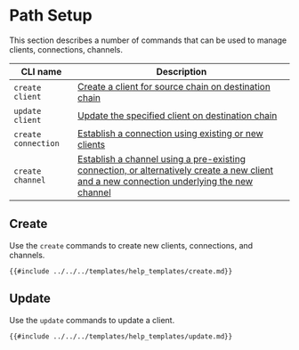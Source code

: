 # Path Setup

This section describes a number of commands that can be used to manage clients, connections, channels.

| CLI name               | Description                                                                                                     |
| ---------------------- | --------------------------------------------------------------------------------------------------------------- |
| `create client`        | [Create a client for source chain on destination chain](./clients.md#create-client)                         |
| `update client`        | [Update the specified client on destination chain](./clients.md#md-client)                              |
| `create connection`    | [Establish a connection using existing or new clients](./connections.md#establish-connection)                            |
| `create channel`       | [Establish a channel using a pre-existing connection, or alternatively create a new client and a new connection underlying the new channel](./channels.md#establish-channel)                            |


## Create
Use the `create` commands to create new clients, connections, and channels.

```shell
{{#include ../../../templates/help_templates/create.md}}
```

## Update
Use the `update` commands to update a client.

```shell
{{#include ../../../templates/help_templates/update.md}}
```
